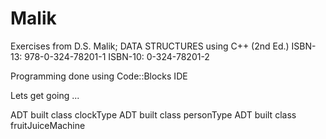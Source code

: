 # Malik

Exercises from D.S. Malik; DATA STRUCTURES using C++ (2nd Ed.)
ISBN-13: 978-0-324-78201-1
ISBN-10: 0-324-78201-2

Programming done using Code::Blocks IDE

Lets get going ...

ADT built class clockType
ADT built class personType 
ADT built class fruitJuiceMachine 
